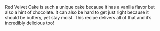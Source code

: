 Red Velvet Cake is such a unique cake because it has a vanilla flavor but also a hint of chocolate. It can also be hard to get just right because it should be buttery, yet stay moist. This recipe delivers all of that and it’s incredibly delicious too!
